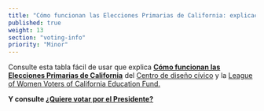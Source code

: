```yaml
---
title: "Cómo funcionan las Elecciones Primarias de California: explicación de los dos mejores"
published: true
weight: 13
section: "voting-info"
priority: "Minor"
---
```



Consulte esta tabla fácil de usar que explica [**Cómo funcionan las Elecciones Primarias de California**](https://drive.google.com/file/d/0B0h2E_kd8S-LdGdZbFYzTnJvUzEzTnR5ZGdxM014RVNmUFJ3/view?usp=sharing) del [Centro de diseño cívico](http://civicdesign.org/) y la [League of Women Voters of California Education Fund.](https://cavotes.org/)  

**Y consulte [¿Quiere votar por el Presidente?](https://drive.google.com/file/d/0B0h2E_kd8S-LeGY1ZGl4Y2ZxZF9qdmxqd0FsbE50b1RHdTVr/view?usp=sharing)**  

